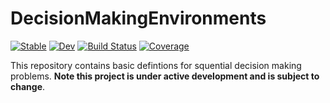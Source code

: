 # DecisionMakingEnvironments

[![Stable](https://img.shields.io/badge/docs-stable-blue.svg)](https://DecisionMakingAI.github.io/DecisionMakingEnvironments.jl/stable)
[![Dev](https://img.shields.io/badge/docs-dev-blue.svg)](https://DecisionMakingAI.github.io/DecisionMakingEnvironments.jl/dev)
[![Build Status](https://github.com/DecisionMakingAI/DecisionMakingEnvironments.jl/workflows/CI/badge.svg)](https://github.com/DecisionMakingAI/DecisionMakingEnvironments.jl/actions)
[![Coverage](https://codecov.io/gh/DecisionMakingAI/DecisionMakingEnvironments.jl/branch/master/graph/badge.svg)](https://codecov.io/gh/DecisionMakingAI/DecisionMakingEnvironments.jl)


This repository contains basic defintions for squential decision making problems. **Note this project is under active development and is subject to change**. 
